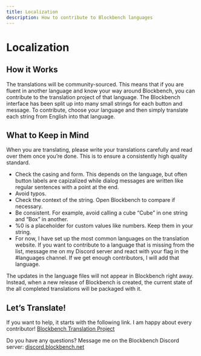 ```yaml
---
title: Localization
description: How to contribute to Blockbench languages
---
```


# Localization

## How it Works
The translations will be community-sourced. This means that if you are fluent in another language and know your way around Blockbench, you can contribute to the translation project of that language. The Blockbench interface has been split up into many small strings for each button and message. To contribute, choose your language and then simply translate each string from English into that language.

## What to Keep in Mind
When you are translating, please write your translations carefully and read over them once you’re done. This is to ensure a consistently high quality standard.

- Check the casing and form. This depends on the language, but often button labels are capizalized while dialog messages are written like regular sentences with a point at the end.
- Avoid typos.
- Check the context of the string. Open Blockbench to compare if necessary.
- Be consistent. For example, avoid calling a cube “Cube” in one string and “Box” in another.
- %0 is a placeholder for custom values like numbers. Keep them in your string.
- For now, I have set up the most common languages on the translation website. If you want to contribute to a language that is missing from the list, message me on my Discord server and react with your flag in the #languages channel. If we get enough contributors, I will add that language.

The updates in the language files will not appear in Blockbench right away. Instead, when a new release of Blockbench is created, the current state of the all completed translations will be packaged with it.

## Let’s Translate!
If you want to help, it starts with the following link. I am happy about every contributor! [Blockbench Translation Project](https://poeditor.com/join/project/EFP1ygSsn7)

Do you have any questions? Message me on the Blockbench Discord server: [discord.blockbench.net](https://discord.blockbench.net/)
